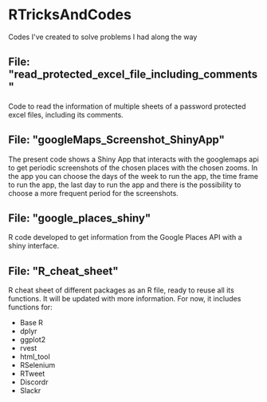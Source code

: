 # RTricksAndCodes
Codes I've created to solve problems I had along the way



## File: "read_protected_excel_file_including_comments"

Code to read the information of multiple sheets of a password protected excel files, including its comments.

## File: "googleMaps_Screenshot_ShinyApp"

The present code shows a Shiny App that interacts with the googlemaps api to get periodic screenshots of the chosen places with the chosen zooms.
In the app you can choose the days of the week to run the app, the time frame to run the app, the last day to run the app and there is the possibility to choose a more frequent period for the screenshots.

## File: "google_places_shiny"

R code developed to get information from the Google Places API with a shiny interface.

## File: "R_cheat_sheet"

R cheat sheet of different packages as an R file, ready to reuse all its functions.
It will be updated with more information.
For now, it includes functions for:
- Base R
- dplyr
- ggplot2
- rvest
- html_tool
- RSelenium
- RTweet
- Discordr
- Slackr
